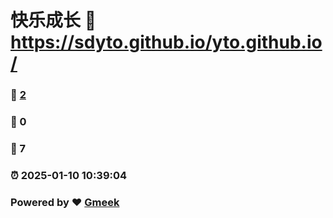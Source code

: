 # 快乐成长 :link: https://sdyto.github.io/yto.github.io/ 
### :page_facing_up: [2](https://sdyto.github.io/yto.github.io//tag.html) 
### :speech_balloon: 0 
### :hibiscus: 7 
### :alarm_clock: 2025-01-10 10:39:04 
### Powered by :heart: [Gmeek](https://github.com/Meekdai/Gmeek)
